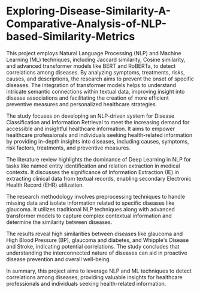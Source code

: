 # Exploring-Disease-Similarity-A-Comparative-Analysis-of-NLP-based-Similarity-Metrics

This project employs Natural Language Processing (NLP) and Machine Learning (ML) techniques, including Jaccard similarity, Cosine similarity, and advanced transformer models like BERT and RoBERTa, to detect correlations among diseases. By analyzing symptoms, treatments, risks, causes, and descriptions, the research aims to prevent the onset of specific diseases. The integration of transformer models helps to understand intricate semantic connections within textual data, improving insight into disease associations and facilitating the creation of more efficient preventive measures and personalized healthcare strategies.

The study focuses on developing an NLP-driven system for Disease Classification and Information Retrieval to meet the increasing demand for accessible and insightful healthcare information. It aims to empower healthcare professionals and individuals seeking health-related information by providing in-depth insights into diseases, including causes, symptoms, risk factors, treatments, and preventive measures.

The literature review highlights the dominance of Deep Learning in NLP for tasks like named entity identification and relation extraction in medical contexts. It discusses the significance of Information Extraction (IE) in extracting clinical data from textual records, enabling secondary Electronic Health Record (EHR) utilization.

The research methodology involves preprocessing techniques to handle missing data and isolate information related to specific diseases like glaucoma. It utilizes traditional NLP techniques along with advanced transformer models to capture complex contextual information and determine the similarity between diseases.

The results reveal high similarities between diseases like glaucoma and High Blood Pressure (BP), glaucoma and diabetes, and Whipple's Disease and Stroke, indicating potential correlations. The study concludes that understanding the interconnected nature of diseases can aid in proactive disease prevention and overall well-being.

In summary, this project aims to leverage NLP and ML techniques to detect correlations among diseases, providing valuable insights for healthcare professionals and individuals seeking health-related information.

